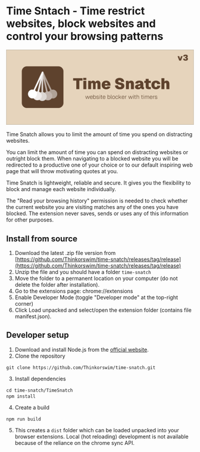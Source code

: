 # Time Sntach - Time restrict websites, block websites and control your browsing patterns

![time snatch](Design/marketplace/marquee.jpg)

Time Snatch allows you to limit the amount of time you spend on distracting websites.

You can limit the amount of time you can spend on distracting websites or outright block them. When navigating to a blocked website you will be redirected to a productive one of your choice or to our default inspiring web page that will throw motivating quotes at you.

Time Snatch is lightweight, reliable and secure. It gives you the flexibility to block and manage each website individually.

The "Read your browsing history" permission is needed to check whether the current website you are visiting matches any of the ones you have blocked. The extension never saves, sends or uses any of this information for other purposes.

## Install from source

1. Download the latest .zip file version from [https://github.com/Thinkorswim/time-snatch/releases/tag/release](https://github.com/Thinkorswim/time-snatch/releases/tag/release)
2. Unzip the file and you should have a folder `time-snatch`
3. Move the folder to a permanent location on your computer (do not delete the folder after installation).
4. Go to the extensions page: chrome://extensions
5. Enable Developer Mode (toggle "Developer mode" at the top-right corner)
6. Click Load unpacked and select/open the extension folder (contains file manifest.json).


## Developer setup

1. Download and install Node.js from the [official website](https://nodejs.org/).
2. Clone the repository 

```
git clone https://github.com/Thinkorswim/time-snatch.git
``` 

3. Install dependencies 

```
cd time-snatch/TimeSnatch
npm install
```

4. Create a build

```
npm run build
```

5. This creates a `dist` folder which can be loaded unpacked into your browser extensions. Local (hot reloading) development is not available because of the reliance on the chrome sync API.
